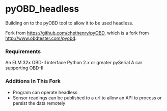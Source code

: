 pyOBD_headless
=====
Building on to the pyOBD tool to allow it to be used headless.

Fork from https://github.com/chethenry/pyOBD, which is a fork from http://www.obdtester.com/pyobd.

### Requirements
An ELM 32x OBD-II interface
Python 2.x or greater
pySerial
A car supporting OBD-II

### Additions In This Fork
* Program can operate headless
* Sensor readings can be published to a url to allow an API to process or persist the data remotely


